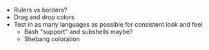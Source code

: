 - Rulers vs borders?
- Drag and drop colors
- Test in as many languages as possible for consistent look and feel
  - Bash "support" and subshells maybe?
  - Shebang coloration
